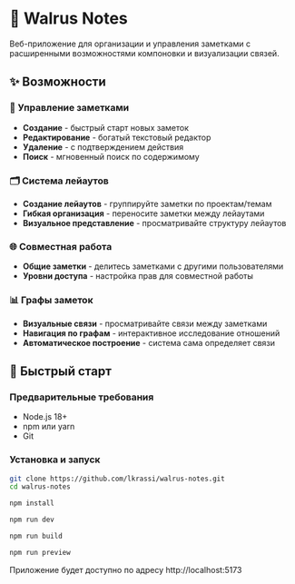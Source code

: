 # 🐋 Walrus Notes

Веб-приложение для организации и управления заметками с расширенными возможностями компоновки и визуализации связей.

## ✨ Возможности

### 📝 Управление заметками
- **Создание** - быстрый старт новых заметок
- **Редактирование** - богатый текстовый редактор
- **Удаление** - с подтверждением действия
- **Поиск** - мгновенный поиск по содержимому

### 🗂️ Система лейаутов
- **Создание лейаутов** - группируйте заметки по проектам/темам
- **Гибкая организация** - переносите заметки между лейаутами
- **Визуальное представление** - просматривайте структуру лейаутов

### 🌐 Совместная работа
- **Общие заметки** - делитесь заметками с другими пользователями
- **Уровни доступа** - настройка прав для совместной работы

### 📊 Графы заметок
- **Визуальные связи** - просматривайте связи между заметками
- **Навигация по графам** - интерактивное исследование отношений
- **Автоматическое построение** - система сама определяет связи

## 🚀 Быстрый старт

### Предварительные требования
- Node.js 18+
- npm или yarn
- Git

### Установка и запуск

```bash
git clone https://github.com/lkrassi/walrus-notes.git
cd walrus-notes

npm install

npm run dev

npm run build

npm run preview
```
Приложение будет доступно по адресу http://localhost:5173
